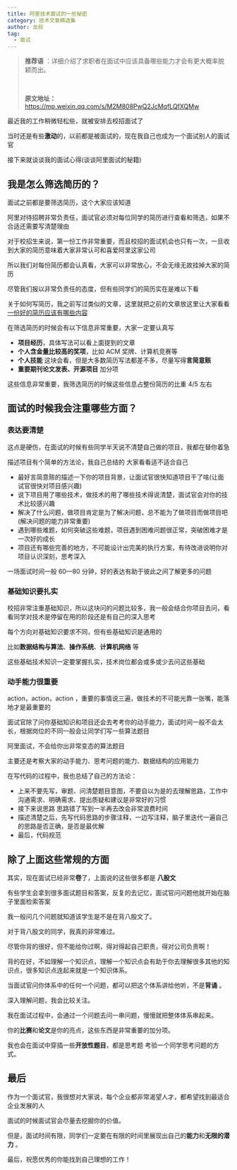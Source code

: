 ```yaml
---
title: 阿里技术面试的一些秘密
category: 技术文章精选集
author: 龙叔
tag:
  - 面试
---
```


> **推荐语** ：详细介绍了求职者在面试中应该具备哪些能力才会有更大概率脱颖而出。
>
> <br/>
>
> **原文地址：** https://mp.weixin.qq.com/s/M2M808PwQ2JcMqfLQfXQMw

最近我的工作稍微轻松些，就被安排去校招面试了

当时还是有些**激动**的，以前都是被面试的，现在我自己也成为一个面试别人的面试官

接下来就谈谈我的面试心得(谈谈阿里面试的秘籍)

## 我是怎么筛选简历的？

面试之前都是要筛选简历，这个大家应该知道

阿里对待招聘非常负责任，面试官必须对每位同学的简历进行查看和筛选，如果不合适还需要写清楚理由

对于校招生来说，第一份工作非常重要，而且校招的面试机会也只有一次，一旦收到大家的简历意味着大家非常认可和喜爱阿里这家公司

所以我们对每份简历都会认真看，大家可以非常放心，不会无缘无故挂掉大家的简历

尽管我们报以非常负责任的态度，但有些同学们的简历实在是难以下看

关于如何写简历，我之前写过类似的文章，这里就把之前的文章放这里让大家看看 [一份好的简历应该有哪些内容](https://mp.weixin.qq.com/s?__biz=MzI4MDYzNDc1Mg==&mid=2247484010&idx=1&sn=afbe90c8446f5f21631cae750431d3ee&scene=21#wechat_redirect)

在筛选简历的时候会有以下信息非常重要，大家一定要认真写

- **项目经历**，具体写法可以看上面提到的文章
- **个人含金量比较高的奖项**，比如 ACM 奖牌、计算机竞赛等
- **个人技能** 这块会看，但是大多数简历写法都差不多，尽量写得**言简意赅**
- **重要期刊论文发表、开源项目** 加分项

这些信息非常重要，我筛选简历的时候这些信息占整份简历的比重 4/5 左右

## 面试的时候我会注重哪些方面？

### **表达要清楚**

这点是硬伤，在面试的时候有些同学半天说不清楚自己做的项目，我都在替你着急

描述项目有个简单的方法论，我自己总结的 大家看看适不适合自己

- 最好言简意赅的描述一下你的项目背景，让面试官很快知道项目干了啥(让面试官很快对项目感兴趣)
- 说下项目用了哪些技术，做技术的用了哪些技术得说清楚，面试官会对你的技术比较感兴趣
- 解决了什么问题，做项目肯定是为了解决问题，总不能为了做项目而做项目吧(解决问题的能力非常重要)
- 遇到哪些难题，如何突破这些难题，项目遇到困难问题很正常，突破困难才是一次好的成长
- 项目还有哪些完善的地方，不可能设计出完美的执行方案，有待改进说明你对项目认识深刻，思考深入

一场面试时间一般 60—80 分钟，好的表达有助于彼此之间了解更多的问题

### **基础知识要扎实**

校招非常注重基础知识，所以这块问的问题比较多，我一般会结合你项目去问，看看同学对技术是停留在用的阶段还是有自己的深入思考

每个方向对基础知识要求不同，但有些基础知识是通用的

比如**数据结构与算法**、**操作系统**、**计算机网络** 等

这些基础技术知识一定要掌握扎实，技术岗位都会或多或少去问这些基础

### **动手能力很重要**

action，action，action ，重要的事情说三遍，做技术的不可能光靠一张嘴，能落地才是最重要的

面试官除了问你基础知识和项目还会去考考你的动手能力，面试时间一般不会太长，根据岗位的不同一般会让同学们写一些算法题目

阿里面试，不会给你出非常变态的算法题目

主要还是考察大家的动手能力、思考问题的能力、数据结构的应用能力

在写代码的过程中，我也总结了自己的方法论：

- 上来不要先写，审题、问清楚题目意图，不要自以为是的去理解思路，工作中 沟通需求、明确需求、提出质疑和建议是非常好的习惯
- 接下来说思路 思路错了写到一半再去改会非常浪费时间
- 描述清楚之后，先写代码思路的步骤注释，一边写注释，脑子里迭代一遍自己的思路是否正确，是否是最优解
- 最后，代码规范

## 除了上面这些常规的方面

其实，现在面试已经非常**卷**了，上面说的这些很多都是 **八股文**

有些学生会拿到很多面试题目和答案，反复的去记忆，面试官问问题他就开始在脑子里面检索答案

我一般问几个问题就知道该学生是不是在背八股文了。

对于背八股文的同学，我真的非常难过。

尽管你背的很好，但不能给你过啊，得对得起自己职责，得对公司负责啊！

背的在好，不如理解一个知识点，理解一个知识点会有助于你去理解很多其他的知识点，很多知识点连起来就是一个知识体系。

当面试官问你体系中的任何一个问题，都可以把这个体系讲给他听，不是**背诵** 。

深入理解问题，我会比较关注。

我在面试过程中，会通过一个问题去问一串问题，慢慢就把整体体系串起来。

你的**比赛**和**论文**是你的亮点，这些东西是非常重要的加分项。

我也会在面试中穿插一些**开放性题目**，都是思考题 考验一个同学思考问题的方式。

## 最后

作为一个面试官，我很想对大家说，每个企业都非常渴望人才，都希望找到最适合企业发展的人

面试的时候面试官会尽量去挖掘你的价值。

但是，面试时间有限，同学们一定要在有限的时间里展现出自己的**能力**和**无限的潜力** 。

最后，祝愿优秀的你能找到自己理想的工作！
